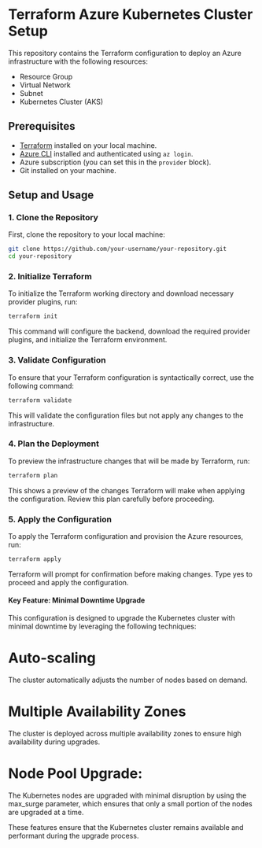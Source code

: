 # Terraform Azure Kubernetes Cluster Setup

This repository contains the Terraform configuration to deploy an Azure infrastructure with the following resources:

- Resource Group
- Virtual Network
- Subnet
- Kubernetes Cluster (AKS)

## Prerequisites

- [Terraform](https://www.terraform.io/downloads.html) installed on your local machine.
- [Azure CLI](https://docs.microsoft.com/en-us/cli/azure/install-azure-cli) installed and authenticated using `az login`.
- Azure subscription (you can set this in the `provider` block).
- Git installed on your machine.

## Setup and Usage

### 1. Clone the Repository
First, clone the repository to your local machine:

```bash
git clone https://github.com/your-username/your-repository.git
cd your-repository
```
### 2. Initialize Terraform
To initialize the Terraform working directory and download necessary provider plugins, run:

```bash
terraform init
```
This command will configure the backend, download the required provider plugins, and initialize the Terraform environment.

### 3. Validate Configuration
To ensure that your Terraform configuration is syntactically correct, use the following command:

```bash
terraform validate
```
This will validate the configuration files but not apply any changes to the infrastructure.

### 4. Plan the Deployment
To preview the infrastructure changes that will be made by Terraform, run:
```bash
terraform plan
```
This shows a preview of the changes Terraform will make when applying the configuration. Review this plan carefully before proceeding.

### 5. Apply the Configuration
To apply the Terraform configuration and provision the Azure resources, run:
```bash
terraform apply
```
Terraform will prompt for confirmation before making changes. Type yes to proceed and apply the configuration.

#### Key Feature: Minimal Downtime Upgrade
This configuration is designed to upgrade the Kubernetes cluster with minimal downtime by leveraging the following techniques:

# Auto-scaling
The cluster automatically adjusts the number of nodes based on demand.
# Multiple Availability Zones
The cluster is deployed across multiple availability zones to ensure high availability during upgrades.
# Node Pool Upgrade: 
The Kubernetes nodes are upgraded with minimal disruption by using the max_surge parameter, which ensures that only a small portion of the nodes are upgraded at a time.

These features ensure that the Kubernetes cluster remains available and performant during the upgrade process.
